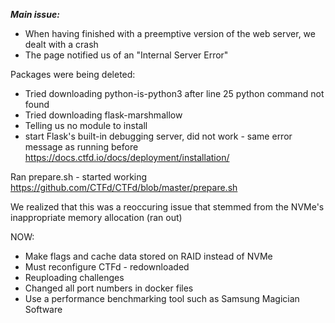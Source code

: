 ***Main issue:***
- When having finished with a preemptive version of the web server, we dealt with a crash
- The page notified us of an "Internal Server Error"

Packages were being deleted:
- Tried downloading python-is-python3 after line 25 python command not found
- Tried downloading flask-marshmallow
- Telling us no module to install
- start Flask's built-in debugging server, did not work - same error message as running before
https://docs.ctfd.io/docs/deployment/installation/

Ran prepare.sh - started working
https://github.com/CTFd/CTFd/blob/master/prepare.sh

We realized that this was a reoccuring issue that stemmed from the NVMe's inappropriate memory allocation (ran out)

NOW:
- Make flags and cache data stored on RAID instead of NVMe
- Must reconfigure CTFd - redownloaded
- Reuploading challenges
- Changed all port numbers in docker files
- Use a performance benchmarking tool such as Samsung Magician Software
